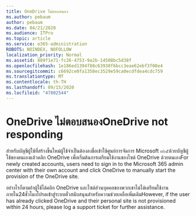 ```yaml
---
title: OneDrive ไม่ตอบสนอง
ms.author: pebaum
author: pebaum
ms.date: 04/21/2020
ms.audience: ITPro
ms.topic: article
ms.service: o365-administration
ROBOTS: NOINDEX, NOFOLLOW
localization_priority: Normal
ms.assetid: 889f1e71-fc26-4753-9a2b-14508bc5d38f
ms.openlocfilehash: 1e186ed1394f88c63930f6bcc3eae62ebf3f08e4
ms.sourcegitcommit: c6692ce0fa1358ec3529e59ca0ecdfdea4cdc759
ms.translationtype: MT
ms.contentlocale: th-TH
ms.lasthandoff: 09/15/2020
ms.locfileid: "47802544"
---
```

# <a name="onedrive-not-responding"></a><span data-ttu-id="0a869-102">OneDrive ไม่ตอบสนอง</span><span class="sxs-lookup"><span data-stu-id="0a869-102">OneDrive not responding</span></span>

<span data-ttu-id="0a869-103">สำหรับบัญชีผู้ใช้ที่สร้างขึ้นใหม่ผู้ใช้จำเป็นต้องลงชื่อเข้าใช้ศูนย์การจัดการ Microsoft ๓๖๕ด้วยบัญชีผู้ใช้ของตนเองแล้วคลิก OneDrive เพื่อเริ่มต้นการเตรียมใช้งานของไซต์ OneDrive ด้วยตนเอง</span><span class="sxs-lookup"><span data-stu-id="0a869-103">For newly created accounts, users need to sign in to the Microsoft 365 admin center with their own account and click OneDrive to manually start the provision of the OneDrive site.</span></span>
  
<span data-ttu-id="0a869-104">อย่างไรก็ตามถ้าผู้ใช้ได้คลิก OneDrive และไซต์ส่วนบุคคลของพวกเขาไม่ได้เตรียมใช้งานภายใน24ชั่วโมงโปรดเข้าสู่ระบบตั๋วสนับสนุนสำหรับความช่วยเหลือเพิ่มเติม</span><span class="sxs-lookup"><span data-stu-id="0a869-104">However, if the user has already clicked OneDrive and their personal site is not provisioned within 24 hours, please log a support ticket for further assistance.</span></span>
  

